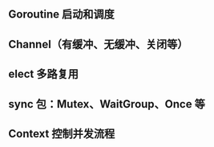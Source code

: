 ## Goroutine 启动和调度
## Channel（有缓冲、无缓冲、关闭等）
## elect 多路复用
## sync 包：Mutex、WaitGroup、Once 等
## Context 控制并发流程